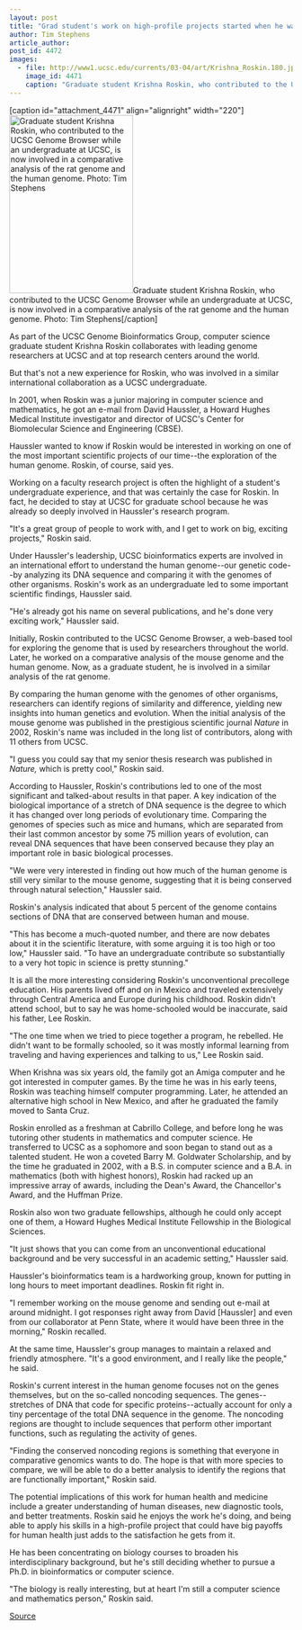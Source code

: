 ```yaml
---
layout: post
title: "Grad student's work on high-profile projects started when he was an undergraduate"
author: Tim Stephens
article_author: 
post_id: 4472
images:
  - file: http://www1.ucsc.edu/currents/03-04/art/Krishna_Roskin.180.jpg
    image_id: 4471
    caption: "Graduate student Krishna Roskin, who contributed to the UCSC Genome Browser while an undergraduate at UCSC, is now involved in a comparative analysis of the rat genome and the human genome. Photo: Tim Stephens"
---
```


[caption id="attachment_4471" align="alignright" width="220"]<a href="http://dev-ucsc-news.pantheonsite.io/wp-content/uploads/2004/01/Krishna_Roskin.180.jpg"><img class="size-full wp-image-4471" src="http://dev-ucsc-news.pantheonsite.io/wp-content/uploads/2004/01/Krishna_Roskin.180.jpg" alt="Graduate student Krishna Roskin, who contributed to the UCSC Genome Browser while an undergraduate at UCSC, is now involved in a comparative analysis of the rat genome and the human genome. Photo: Tim Stephens" width="220" height="317" /></a>Graduate student Krishna Roskin, who contributed to the UCSC Genome Browser while an undergraduate at UCSC, is now involved in a comparative analysis of the rat genome and the human genome. Photo: Tim Stephens[/caption]
<p>
  As part of the UCSC Genome Bioinformatics Group, computer science graduate student Krishna Roskin collaborates with leading genome researchers at UCSC and at top research centers around the world.
</p>
<p>
  But that's not a new experience for Roskin, who was involved in a similar international collaboration as a UCSC undergraduate.<br>
</p>
<p>
  In 2001, when Roskin was a junior majoring in computer science and mathematics, he got an e-mail from David Haussler, a Howard Hughes Medical Institute investigator and director of UCSC's Center for Biomolecular Science and Engineering (CBSE).
</p>
<p>
  Haussler wanted to know if Roskin would be interested in working on one of the most important scientific projects of our time--the exploration of the human genome. Roskin, of course, said yes.<br>
</p>
<p>
  Working on a faculty research project is often the highlight of a student's undergraduate experience, and that was certainly the case for Roskin. In fact, he decided to stay at UCSC for graduate school because he was already so deeply involved in Haussler's research program.<br>
</p>
<p>
  "It's a great group of people to work with, and I get to work on big, exciting projects," Roskin said.<br>
</p>
<p>
  Under Haussler's leadership, UCSC bioinformatics experts are involved in an international effort to understand the human genome--our genetic code--by analyzing its DNA sequence and comparing it with the genomes of other organisms. Roskin's work as an undergraduate led to some important scientific findings, Haussler said.<br>
</p>
<p>
  "He's already got his name on several publications, and he's done very exciting work," Haussler said.<br>
</p>
<p>
  Initially, Roskin contributed to the UCSC Genome Browser, a web-based tool for exploring the genome that is used by researchers throughout the world. Later, he worked on a comparative analysis of the mouse genome and the human genome. Now, as a graduate student, he is involved in a similar analysis of the rat genome.<br>
</p>
<p>
  By comparing the human genome with the genomes of other organisms, researchers can identify regions of similarity and difference, yielding new insights into human genetics and evolution. When the initial analysis of the mouse genome was published in the prestigious scientific journal <i>Nature</i> in 2002, Roskin's name was included in the long list of contributors, along with 11 others from UCSC.<br>
</p>
<p>
  "I guess you could say that my senior thesis research was published in <i>Nature,</i> which is pretty cool," Roskin said.<br>
</p>
<p>
  According to Haussler, Roskin's contributions led to one of the most significant and talked-about results in that paper. A key indication of the biological importance of a stretch of DNA sequence is the degree to which it has changed over long periods of evolutionary time. Comparing the genomes of species such as mice and humans, which are separated from their last common ancestor by some 75 million years of evolution, can reveal DNA sequences that have been conserved because they play an important role in basic biological processes.<br>
</p>
<p>
  "We were very interested in finding out how much of the human genome is still very similar to the mouse genome, suggesting that it is being conserved through natural selection," Haussler said.<br>
</p>
<p>
  Roskin's analysis indicated that about 5 percent of the genome contains sections of DNA that are conserved between human and mouse.<br>
</p>
<p>
  "This has become a much-quoted number, and there are now debates about it in the scientific literature, with some arguing it is too high or too low," Haussler said. "To have an undergraduate contribute so substantially to a very hot topic in science is pretty stunning."<br>
</p>
<p>
  It is all the more interesting considering Roskin's unconventional precollege education. His parents lived off and on in Mexico and traveled extensively through Central America and Europe during his childhood. Roskin didn't attend school, but to say he was home-schooled would be inaccurate, said his father, Lee Roskin.<br>
</p>
<p>
  "The one time when we tried to piece together a program, he rebelled. He didn't want to be formally schooled, so it was mostly informal learning from traveling and having experiences and talking to us," Lee Roskin said.<br>
</p>
<p>
  When Krishna was six years old, the family got an Amiga computer and he got interested in computer games. By the time he was in his early teens, Roskin was teaching himself computer programming. Later, he attended an alternative high school in New Mexico, and after he graduated the family moved to Santa Cruz.<br>
</p>
<p>
  Roskin enrolled as a freshman at Cabrillo College, and before long he was tutoring other students in mathematics and computer science. He transferred to UCSC as a sophomore and soon began to stand out as a talented student. He won a coveted Barry M. Goldwater Scholarship, and by the time he graduated in 2002, with a B.S. in computer science and a B.A. in mathematics (both with highest honors), Roskin had racked up an impressive array of awards, including the Dean's Award, the Chancellor's Award, and the Huffman Prize.<br>
</p>
<p>
  Roskin also won two graduate fellowships, although he could only accept one of them, a Howard Hughes Medical Institute Fellowship in the Biological Sciences.<br>
</p>
<p>
  "It just shows that you can come from an unconventional educational background and be very successful in an academic setting," Haussler said.<br>
</p>
<p>
  Haussler's bioinformatics team is a hardworking group, known for putting in long hours to meet important deadlines. Roskin fit right in.<br>
</p>
<p>
  "I remember working on the mouse genome and sending out e-mail at around midnight. I got responses right away from David [Haussler] and even from our collaborator at Penn State, where it would have been three in the morning," Roskin recalled.<br>
</p>
<p>
  At the same time, Haussler's group manages to maintain a relaxed and friendly atmosphere. "It's a good environment, and I really like the people," he said.<br>
</p>
<p>
  Roskin's current interest in the human genome focuses not on the genes themselves, but on the so-called noncoding sequences. The genes--stretches of DNA that code for specific proteins--actually account for only a tiny percentage of the total DNA sequence in the genome. The noncoding regions are thought to include sequences that perform other important functions, such as regulating the activity of genes.<br>
</p>
<p>
  "Finding the conserved noncoding regions is something that everyone in comparative genomics wants to do. The hope is that with more species to compare, we will be able to do a better analysis to identify the regions that are functionally important," Roskin said.<br>
</p>
<p>
  The potential implications of this work for human health and medicine include a greater understanding of human diseases, new diagnostic tools, and better treatments. Roskin said he enjoys the work he's doing, and being able to apply his skills in a high-profile project that could have big payoffs for human health just adds to the satisfaction he gets from it.<br>
</p>
<p>
  He has been concentrating on biology courses to broaden his interdisciplinary background, but he's still deciding whether to pursue a Ph.D. in bioinformatics or computer science.<br>
</p>
<p>
  "The biology is really interesting, but at heart I'm still a computer science and mathematics person," Roskin said.<br>
</p>
<p><a href="http://www1.ucsc.edu/currents/03-04/01-19/roskin_profile.html" title="Permalink to roskin_profile">Source</a></p>
